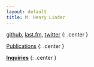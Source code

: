 ```yaml
---
layout: default
title: M. Henry Linder
---
```

[github](http://github.com/mhlinder),
[last.fm](http://www.last.fm/user/chimerical_brio), 
[twitter](http://twitter.com/mhlinder)
{: .center }

[Publications](publications.html)
{: .center }

**[Inquiries](mailto:mhlinder@gmail.com)**
{: .center }
